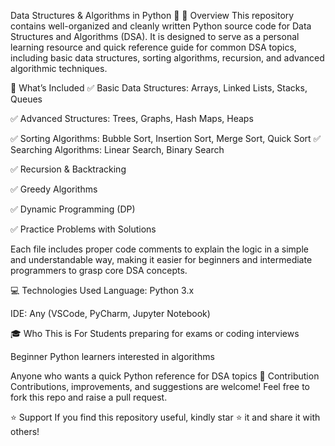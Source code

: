 Data Structures & Algorithms in Python 🐍
📌 Overview
This repository contains well-organized and cleanly written Python source code for Data Structures and Algorithms (DSA). It is designed to serve as a personal learning resource and quick reference guide for common DSA topics, including basic data structures, sorting algorithms, recursion, and advanced algorithmic techniques.

📁 What’s Included
✅ Basic Data Structures: Arrays, Linked Lists, Stacks, Queues

✅ Advanced Structures: Trees, Graphs, Hash Maps, Heaps

✅ Sorting Algorithms: Bubble Sort, Insertion Sort, Merge Sort, Quick Sort
✅ Searching Algorithms: Linear Search, Binary Search

✅ Recursion & Backtracking

✅ Greedy Algorithms

✅ Dynamic Programming (DP)

✅ Practice Problems with Solutions

Each file includes proper code comments to explain the logic in a simple and understandable way, making it easier for beginners and intermediate programmers to grasp core DSA concepts.

💻 Technologies Used
Language: Python 3.x

IDE: Any (VSCode, PyCharm, Jupyter Notebook)

🎓 Who This is For
Students preparing for exams or coding interviews

Beginner Python learners interested in algorithms

Anyone who wants a quick Python reference for DSA topics
🤝 Contribution
Contributions, improvements, and suggestions are welcome! Feel free to fork this repo and raise a pull request.

⭐ Support
If you find this repository useful, kindly star ⭐ it and share it with others!
